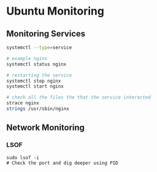 # Ubuntu Monitoring


## Monitoring Services

```bash
systemctl --type=service

# example nginx
systemctl status nginx

# restarting the service
systemctl stop nginx
systemctl start nginx

# check all the files the that the service interacted
strace nginx
strings /usr/sbin/nginx
```

## Network Monitoring

### LSOF
```
sudo lsof -i
# Check the port and dig deeper using PID 
```
